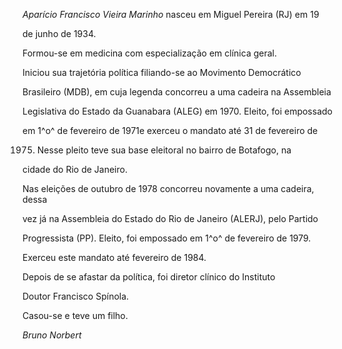 

*Aparício Francisco Vieira Marinho* nasceu em Miguel Pereira (RJ) em 19

de junho de 1934.



Formou-se em medicina com especialização em clínica geral.



Iniciou sua trajetória política filiando-se ao Movimento Democrático

Brasileiro (MDB), em cuja legenda concorreu a uma cadeira na Assembleia

Legislativa do Estado da Guanabara (ALEG) em 1970. Eleito, foi empossado

em 1^o^ de fevereiro de 1971e exerceu o mandato até 31 de fevereiro de

1975. Nesse pleito teve sua base eleitoral no bairro de Botafogo, na

cidade do Rio de Janeiro.



Nas eleições de outubro de 1978 concorreu novamente a uma cadeira, dessa

vez já na Assembleia do Estado do Rio de Janeiro (ALERJ), pelo Partido

Progressista (PP). Eleito, foi empossado em 1^o^ de fevereiro de 1979.

Exerceu este mandato até fevereiro de 1984.



Depois de se afastar da política, foi diretor clínico do Instituto

Doutor Francisco Spínola.



Casou-se e teve um filho.



*Bruno Norbert*



